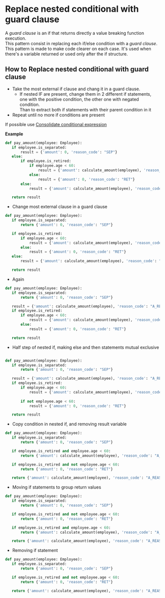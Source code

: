 # Replace nested conditional with guard clause
A *guard clause* is an if that returns directly a value breaking function execution.  
This pattern consist in replacing each if/else condition with a *guard clause*.  
This pattern is made to make code clearer on each case.
It's used when there's a variable returned or used only after the if structure.

## How to Replace nested conditional with guard clause
- Take the most external if clause and chang it in a guard clause.
  - If nested IF are present, change them in 2 different if statements, 
  one with the positive condition, the other one with negated condition.  
  Than to extract both if statements with their parent condition in it 
- Repeat until no more if conditions are present

If possible use [Consolidate conditional expression](../Consolidate%20conditional%20expression)

 **Example**
 ```python
 def pay_amount(employee: Employee):
    if employee.is_separated:
        result = {'amount': 0, 'reason_code': "SEP"}
    else:
        if employee.is_retired:
            if employee.age < 60:
                result = {'amount': calculate_amount(employee), 'reason_code': "A_REASON"}
            else:
                result = {'amount': 0, 'reason_code': "RET"}
        else:
            result = {'amount': calculate_amount(employee), 'reason_code': "A_REASON"}

    return result
 ```
 
 * Change most external clause in a guard clause
 ```python    
def pay_amount(employee: Employee):
    if employee.is_separated:
        return {'amount': 0, 'reason_code': "SEP"}

    if employee.is_retired:
        if employee.age < 60:
            result = {'amount': calculate_amount(employee), 'reason_code': "A_REASON"}
        else:
            result = {'amount': 0, 'reason_code': "RET"}
    else:
        result = {'amount': calculate_amount(employee), 'reason_code': "A_REASON"}

    return result


 ```

 * Again
 ```python    
def pay_amount(employee: Employee):
    if employee.is_separated:
        return {'amount': 0, 'reason_code': "SEP"}

    result = {'amount': calculate_amount(employee), 'reason_code': "A_REASON"}
    if employee.is_retired:
        if employee.age < 60:
            result = {'amount': calculate_amount(employee), 'reason_code': "A_REASON"}
        else:
            result = {'amount': 0, 'reason_code': "RET"}

    return result
 ```
 
  * Half step of nested if, making else and then statements mutual exclusive
 ```python    
 
def pay_amount(employee: Employee):
    if employee.is_separated:
        return {'amount': 0, 'reason_code': "SEP"}

    result = {'amount': calculate_amount(employee), 'reason_code': "A_REASON"}
    if employee.is_retired:
        if employee.age < 60:
            result = {'amount': calculate_amount(employee), 'reason_code': "A_REASON"}
        
        if not employee.age < 60:
            result = {'amount': 0, 'reason_code': "RET"}

    return result
 ```
  
  * Copy condition in nested if, and removing result variable 
 ```python    
def pay_amount(employee: Employee):
    if employee.is_separated:
        return {'amount': 0, 'reason_code': "SEP"}

    if employee.is_retired and employee.age < 60:
        return {'amount': calculate_amount(employee), 'reason_code': "A_REASON"}

    if employee.is_retired and not employee.age < 60:
        return {'amount': 0, 'reason_code': "RET"}

    return {'amount': calculate_amount(employee), 'reason_code': "A_REASON"}
 ```
  
  * Moving if statements to group return values  
 ```python    
def pay_amount(employee: Employee):
    if employee.is_separated:
        return {'amount': 0, 'reason_code': "SEP"}

    if employee.is_retired and not employee.age < 60:
        return {'amount': 0, 'reason_code': "RET"}

    if employee.is_retired and employee.age < 60:
        return {'amount': calculate_amount(employee), 'reason_code': "A_REASON"}

    return {'amount': calculate_amount(employee), 'reason_code': "A_REASON"}
 ```
  
  * Removing if statement
 ```python    
def pay_amount(employee: Employee):
    if employee.is_separated:
        return {'amount': 0, 'reason_code': "SEP"}

    if employee.is_retired and not employee.age < 60:
        return {'amount': 0, 'reason_code': "RET"}

    return {'amount': calculate_amount(employee), 'reason_code': "A_REASON"}
 ```
